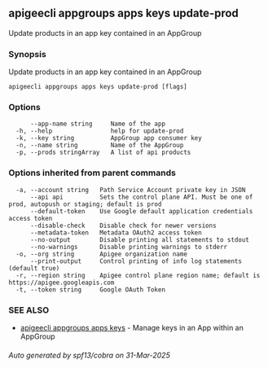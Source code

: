 ## apigeecli appgroups apps keys update-prod

Update products in an app key contained in an AppGroup

### Synopsis

Update products in an app key contained in an AppGroup

```
apigeecli appgroups apps keys update-prod [flags]
```

### Options

```
      --app-name string     Name of the app
  -h, --help                help for update-prod
  -k, --key string          AppGroup app consumer key
  -n, --name string         Name of the AppGroup
  -p, --prods stringArray   A list of api products
```

### Options inherited from parent commands

```
  -a, --account string   Path Service Account private key in JSON
      --api api          Sets the control plane API. Must be one of prod, autopush or staging; default is prod
      --default-token    Use Google default application credentials access token
      --disable-check    Disable check for newer versions
      --metadata-token   Metadata OAuth2 access token
      --no-output        Disable printing all statements to stdout
      --no-warnings      Disable printing warnings to stderr
  -o, --org string       Apigee organization name
      --print-output     Control printing of info log statements (default true)
  -r, --region string    Apigee control plane region name; default is https://apigee.googleapis.com
  -t, --token string     Google OAuth Token
```

### SEE ALSO

* [apigeecli appgroups apps keys](apigeecli_appgroups_apps_keys.md)	 - Manage keys in an App within an AppGroup

###### Auto generated by spf13/cobra on 31-Mar-2025
